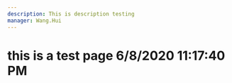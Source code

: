 ```yaml
---
description: This is description testing
manager: Wang.Hui
---
```

# this is a test page 6/8/2020 11:17:40 PM